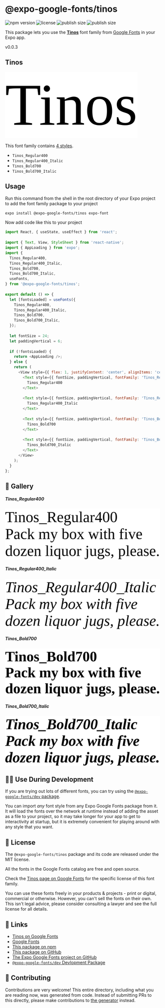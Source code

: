 # @expo-google-fonts/tinos

![npm version](https://flat.badgen.net/npm/v/@expo-google-fonts/tinos)
![license](https://flat.badgen.net/github/license/expo/google-fonts)
![publish size](https://flat.badgen.net/packagephobia/install/@expo-google-fonts/tinos)
![publish size](https://flat.badgen.net/packagephobia/publish/@expo-google-fonts/tinos)

This package lets you use the [**Tinos**](https://fonts.google.com/specimen/Tinos) font family from [Google Fonts](https://fonts.google.com/) in your Expo app.

v0.0.3

## Tinos

![Tinos](./font-family.png)

This font family contains [4 styles](#-gallery).

- `Tinos_Regular400`
- `Tinos_Regular400_Italic`
- `Tinos_Bold700`
- `Tinos_Bold700_Italic`

## Usage

Run this command from the shell in the root directory of your Expo project to add the font family package to your project
```sh
expo install @expo-google-fonts/tinos expo-font
```

Now add code like this to your project
```js
import React, { useState, useEffect } from 'react';

import { Text, View, StyleSheet } from 'react-native';
import { AppLoading } from 'expo';
import {
  Tinos_Regular400,
  Tinos_Regular400_Italic,
  Tinos_Bold700,
  Tinos_Bold700_Italic,
  useFonts,
} from '@expo-google-fonts/tinos';

export default () => {
  let [fontsLoaded] = useFonts({
    Tinos_Regular400,
    Tinos_Regular400_Italic,
    Tinos_Bold700,
    Tinos_Bold700_Italic,
  });

  let fontSize = 24;
  let paddingVertical = 6;

  if (!fontsLoaded) {
    return <AppLoading />;
  } else {
    return (
      <View style={{ flex: 1, justifyContent: 'center', alignItems: 'center' }}>
        <Text style={{ fontSize, paddingVertical, fontFamily: 'Tinos_Regular400' }}>
          Tinos_Regular400
        </Text>

        <Text style={{ fontSize, paddingVertical, fontFamily: 'Tinos_Regular400_Italic' }}>
          Tinos_Regular400_Italic
        </Text>

        <Text style={{ fontSize, paddingVertical, fontFamily: 'Tinos_Bold700' }}>
          Tinos_Bold700
        </Text>

        <Text style={{ fontSize, paddingVertical, fontFamily: 'Tinos_Bold700_Italic' }}>
          Tinos_Bold700_Italic
        </Text>
      </View>
    );
  }
};

```

## 🔡 Gallery

##### Tinos_Regular400
![Tinos_Regular400](./e3fb073d6d034814d7825107e1eae4eee8c1f169d87607f2df536bb4e4093ddf.ttf.png)

##### Tinos_Regular400_Italic
![Tinos_Regular400_Italic](./27dde2d7c4a3b5edc81ddca48874ffcb63a893df81e508e07a3565f70323fdaf.ttf.png)

##### Tinos_Bold700
![Tinos_Bold700](./dc658c10271c22ff1ad12fc220c05dadf678b1fa42443b874fd100f68afa117c.ttf.png)

##### Tinos_Bold700_Italic
![Tinos_Bold700_Italic](./839f50ca06adbf9bc25feef137791fcd9983139a76881789a290e71d685feab5.ttf.png)


## 👩‍💻 Use During Development

If you are trying out lots of different fonts, you can try using the [`@expo-google-fonts/dev` package](https://github.com/expo/google-fonts/tree/master/font-packages/dev#readme).

You can import *any* font style from any Expo Google Fonts package from it. It will load the fonts
over the network at runtime instead of adding the asset as a file to your project, so it may take longer
for your app to get to interactivity at startup, but it is extremely convenient
for playing around with any style that you want.

## 📖 License

The `@expo-google-fonts/tinos` package and its code are released under the MIT license.

All the fonts in the Google Fonts catalog are free and open source.

Check the [Tinos page on Google Fonts](https://fonts.google.com/specimen/Tinos) for the specific license of this font family.

You can use these fonts freely in your products & projects - print or digital, commercial or otherwise. However, you can't sell the fonts on their own. This isn't legal advice, please consider consulting a lawyer and see the full license for all details.

## 🔗 Links

- [Tinos on Google Fonts](https://fonts.google.com/specimen/Tinos)
- [Google Fonts](https://fonts.google.com/)
- [This package on npm](https://www.npmjs.com/package/@expo-google-fonts/tinos)
- [This package on GitHub](https://github.com/expo/google-fonts/tree/master/font-packages/tinos)
- [The Expo Google Fonts project on GitHub](https://github.com/expo/google-fonts)
- [`@expo-google-fonts/dev` Devlopment Package](https://github.com/expo/google-fonts/tree/master/font-packages/dev)


## 🤝 Contributing

Contributions are very welcome! This entire directory, including what you are reading now, was generated from code. Instead of submitting PRs to this directly, please make contributions to [the generator](https://github.com/expo/google-fonts/tree/master/packages/generator) instead.
